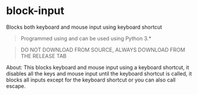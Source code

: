 # block-input
Blocks both keyboard and mouse input using keyboard shortcut

> Programmed using and can be used using Python 3.*

> DO NOT DOWNLOAD FROM SOURCE, ALWAYS DOWNLOAD FROM THE RELEASE TAB 

About: This blocks keyboard and mouse input using a keyboard shortcut,
it disables all the keys and mouse input until the keyboard shortcut is called,
it blocks all inputs except for the keyboard shortcut or you can also call escape.
